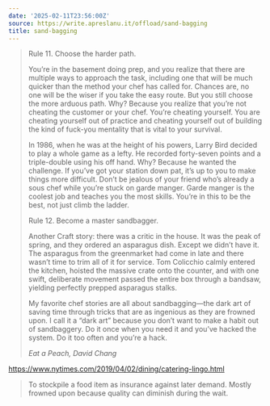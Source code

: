 ```yaml
---
date: '2025-02-11T23:56:00Z'
source: https://write.apreslanu.it/offload/sand-bagging
title: sand-bagging
---
```


> Rule 11. Choose the harder path.
>
> You’re in the basement doing prep, and you realize that there are multiple ways to approach the task, including one that will be much quicker than the method your chef has called for. Chances are, no one will be the wiser if you take the easy route. But you still choose the more arduous path. Why? Because you realize that you’re not cheating the customer or your chef. You’re cheating yourself. You are cheating yourself out of practice and cheating yourself out of building the kind of fuck-you mentality that is vital to your survival.
>
> In 1986, when he was at the height of his powers, Larry Bird decided to play a whole game as a lefty. He recorded forty-seven points and a triple-double using his off hand. Why? Because he wanted the challenge. If you’ve got your station down pat, it’s up to you to make things more difficult. Don’t be jealous of your friend who’s already a sous chef while you’re stuck on garde manger. Garde manger is the coolest job and teaches you the most skills. You’re in this to be the best, not just climb the ladder.
>
> Rule 12. Become a master sandbagger.
>
> Another Craft story: there was a critic in the house. It was the peak of spring, and they ordered an asparagus dish. Except we didn’t have it. The asparagus from the greenmarket had come in late and there wasn’t time to trim all of it for service. Tom Colicchio calmly entered the kitchen, hoisted the massive crate onto the counter, and with one swift, deliberate movement passed the entire box through a bandsaw, yielding perfectly prepped asparagus stalks.
>
> My favorite chef stories are all about sandbagging—the dark art of saving time through tricks that are as ingenious as they are frowned upon. I call it a “dark art” because you don’t want to make a habit out of sandbaggery. Do it once when you need it and you’ve hacked the system. Do it too often and you’re a hack.
>
> <cite>Eat a Peach, David Chang</cite>

https://www.nytimes.com/2019/04/02/dining/catering-lingo.html

> To stockpile a food item as insurance against later demand. Mostly frowned upon because quality can diminish during the wait.